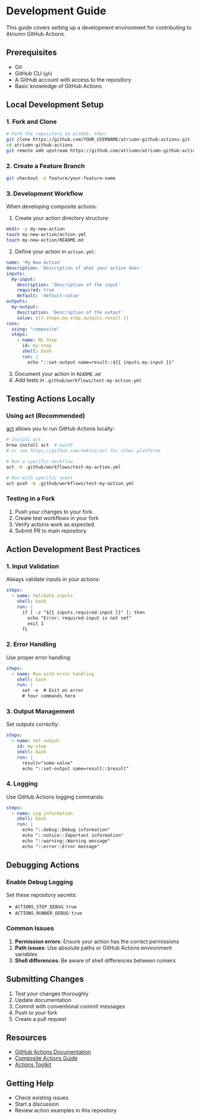 # Development Guide

This guide covers setting up a development environment for contributing to Atriumn GitHub Actions.

## Prerequisites

- Git
- GitHub CLI (`gh`)
- A GitHub account with access to the repository
- Basic knowledge of GitHub Actions

## Local Development Setup

### 1. Fork and Clone

```bash
# Fork the repository on GitHub, then:
git clone https://github.com/YOUR_USERNAME/atriumn-github-actions.git
cd atriumn-github-actions
git remote add upstream https://github.com/atriumn/atriumn-github-actions.git
```

### 2. Create a Feature Branch

```bash
git checkout -b feature/your-feature-name
```

### 3. Development Workflow

When developing composite actions:

1. Create your action directory structure:
```bash
mkdir -p my-new-action
touch my-new-action/action.yml
touch my-new-action/README.md
```

2. Define your action in `action.yml`:
```yaml
name: 'My New Action'
description: 'Description of what your action does'
inputs:
  my-input:
    description: 'Description of the input'
    required: true
    default: 'default-value'
outputs:
  my-output:
    description: 'Description of the output'
    value: ${{ steps.my-step.outputs.result }}
runs:
  using: "composite"
  steps:
    - name: My Step
      id: my-step
      shell: bash
      run: |
        echo "::set-output name=result::${{ inputs.my-input }}"
```

3. Document your action in `README.md`
4. Add tests in `.github/workflows/test-my-action.yml`

## Testing Actions Locally

### Using act (Recommended)

[act](https://github.com/nektos/act) allows you to run GitHub Actions locally:

```bash
# Install act
brew install act  # macOS
# or see https://github.com/nektos/act for other platforms

# Run a specific workflow
act -W .github/workflows/test-my-action.yml

# Run with specific event
act push -W .github/workflows/test-my-action.yml
```

### Testing in a Fork

1. Push your changes to your fork
2. Create test workflows in your fork
3. Verify actions work as expected
4. Submit PR to main repository

## Action Development Best Practices

### 1. Input Validation

Always validate inputs in your actions:

```yaml
steps:
  - name: Validate inputs
    shell: bash
    run: |
      if [ -z "${{ inputs.required-input }}" ]; then
        echo "Error: required-input is not set"
        exit 1
      fi
```

### 2. Error Handling

Use proper error handling:

```yaml
steps:
  - name: Run with error handling
    shell: bash
    run: |
      set -e  # Exit on error
      # Your commands here
```

### 3. Output Management

Set outputs correctly:

```yaml
steps:
  - name: Set output
    id: my-step
    shell: bash
    run: |
      result="some-value"
      echo "::set-output name=result::$result"
```

### 4. Logging

Use GitHub Actions logging commands:

```yaml
steps:
  - name: Log information
    shell: bash
    run: |
      echo "::debug::Debug information"
      echo "::notice::Important information"
      echo "::warning::Warning message"
      echo "::error::Error message"
```

## Debugging Actions

### Enable Debug Logging

Set these repository secrets:
- `ACTIONS_STEP_DEBUG`: `true`
- `ACTIONS_RUNNER_DEBUG`: `true`

### Common Issues

1. **Permission errors**: Ensure your action has the correct permissions
2. **Path issues**: Use absolute paths or GitHub Actions environment variables
3. **Shell differences**: Be aware of shell differences between runners

## Submitting Changes

1. Test your changes thoroughly
2. Update documentation
3. Commit with conventional commit messages
4. Push to your fork
5. Create a pull request

## Resources

- [GitHub Actions Documentation](https://docs.github.com/en/actions)
- [Composite Actions Guide](https://docs.github.com/en/actions/creating-actions/creating-a-composite-action)
- [Actions Toolkit](https://github.com/actions/toolkit)

## Getting Help

- Check existing issues
- Start a discussion
- Review action examples in this repository